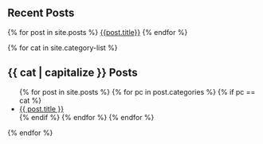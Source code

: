 ## Recent Posts
{% for post in site.posts %}
[{{post.title}}]({{post.url}})
{% endfor %}

{% for cat in site.category-list %}
## {{ cat | capitalize }} Posts
<ul>
  {% for post in site.posts %}
    {% for pc in post.categories %}
      {% if pc == cat %}
        <li><a href="{{ post.url }}">{{ post.title }}</a></li>
      {% endif %}
    {% endfor %}
  {% endfor %}
</ul>
{% endfor %}